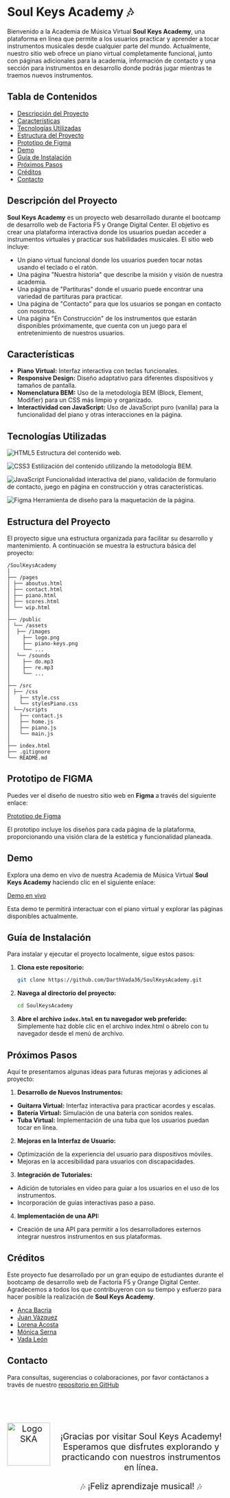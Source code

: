 # Soul Keys Academy 🎶

Bienvenido a la Academia de Música Virtual **Soul Keys Academy**, una plataforma en línea que permite a los usuarios practicar y aprender a tocar instrumentos musicales desde cualquier parte del mundo. Actualmente, nuestro sitio web ofrece un piano virtual completamente funcional, junto con páginas adicionales para la academia, información de contacto y una sección para instrumentos en desarrollo donde podrás jugar mientras te traemos nuevos instrumentos.

## Tabla de Contenidos

- [Descripción del Proyecto](#descripción-del-proyecto)
- [Características](#características)
- [Tecnologías Utilizadas](#tecnologías-utilizadas)
- [Estructura del Proyecto](#estructura-del-proyecto)
- [Prototipo de Figma](#prototipo-de-figma)
- [Demo](#demo)
- [Guía de Instalación](#guía-de-instalación)
- [Próximos Pasos](#próximos-pasos)
- [Créditos](#créditos)
- [Contacto](#contacto)

## Descripción del Proyecto

**Soul Keys Academy** es un proyecto web desarrollado durante el bootcamp de desarrollo web de Factoria F5 y Orange Digital Center. El objetivo es crear una plataforma interactiva donde los usuarios puedan acceder a instrumentos virtuales y practicar sus habilidades musicales. El sitio web incluye:

- Un piano virtual funcional donde los usuarios pueden tocar notas usando el teclado o el ratón.
- Una página "Nuestra historia" que describe la misión y visión de nuestra academia.
- Una página de "Partituras" donde el usuario puede encontrar una variedad de partituras para practicar.
- Una página de "Contacto" para que los usuarios se pongan en contacto con nosotros.
- Una página "En Construcción" de los instrumentos que estarán disponibles próximamente, que cuenta con un juego para el entretenimiento de nuestros usuarios.

## Características

- **Piano Virtual:** Interfaz interactiva con teclas funcionales.
- **Responsive Design:** Diseño adaptativo para diferentes dispositivos y tamaños de pantalla.
- **Nomenclatura BEM:** Uso de la metodología BEM (Block, Element, Modifier) para un CSS más limpio y organizado.
- **Interactividad con JavaScript:** Uso de JavaScript puro (vanilla) para la funcionalidad del piano y otras interacciones en la página.

## Tecnologías Utilizadas

![HTML5](https://img.shields.io/badge/html5-%23E34F26.svg?style=for-the-badge&logo=html5&logoColor=white) Estructura del contenido web.

![CSS3](https://img.shields.io/badge/css3-%231572B6.svg?style=for-the-badge&logo=css3&logoColor=white) Estilización del contenido utilizando la metodología BEM.

![JavaScript](https://img.shields.io/badge/javascript-%23323330.svg?style=for-the-badge&logo=javascript&logoColor=%23F7DF1E) Funcionalidad interactiva del piano, validación de formulario de contacto, juego en página en construcción y otras características.

![Figma](https://img.shields.io/badge/figma-%23F24E1E.svg?style=for-the-badge&logo=figma&logoColor=white)
 Herramienta de diseño para la maquetación de la página.

 ## Estructura del Proyecto

El proyecto sigue una estructura organizada para facilitar su desarrollo y mantenimiento. A continuación se muestra la estructura básica del proyecto:

``` plaintext
/SoulKeysAcademy
│
├── /pages
│ ├── aboutus.html
│ ├── contact.html
│ ├── piano.html 
│ ├── scores.html
│ └── wip.html
│
├── /public
│ └── /assets
│  ├── /images
│    ├── logo.png
│    ├── piano-keys.png
│    └── ...
│  └── /sounds
│    ├── do.mp3
│    ├── re.mp3
│    └── ...
│
├── /src
│ ├── /css
│   ├── style.css
│   └── stylesPiano.css
│ └──/scripts
│   ├── contact.js
│   ├── home.js
│   ├── piano.js
│   └── main.js
│
├── index.html 
├── .gitignore
└── README.md
```

## Prototipo de FIGMA

Puedes ver el diseño de nuestro sitio web en **Figma** a través del siguiente enlace:

[Prototipo de Figma](https://www.figma.com/design/tfdFMqVTKUqdxM4yNc96nL/Equipo-3-DOM?t=1UPOb381lnFXRltm-0)

El prototipo incluye los diseños para cada página de la plataforma, proporcionando una visión clara de la estética y funcionalidad planeada.

## Demo

Explora una demo en vivo de nuestra Academia de Música Virtual **Soul Keys Academy** haciendo clic en el siguiente enlace:

[Demo en vivo]()

Esta demo te permitirá interactuar con el piano virtual y explorar las páginas disponibles actualmente.

## Guía de Instalación

Para instalar y ejecutar el proyecto localmente, sigue estos pasos:

1. **Clona este repositorio:**

   ```bash
   git clone https://github.com/DarthVada36/SoulKeysAcademy.git
   ```

2. **Navega al directorio del proyecto:**

    ```bash
   cd SoulKeysAcademy
   ```

3. **Abre el archivo `index.html` en tu navegador web preferido:**
    Simplemente haz doble clic en el archivo index.html o ábrelo con tu navegador desde el menú de archivo.

## Próximos Pasos

Aquí te presentamos algunas ideas para futuras mejoras y adiciones al proyecto:

1. **Desarrollo de Nuevos Instrumentos:**

- **Guitarra Virtual:** Interfaz interactiva para practicar acordes y escalas.
- **Batería Virtual:** Simulación de una batería con sonidos reales.
- **Tuba Virtual:** Implementación de una tuba que los usuarios puedan tocar en línea.

2. **Mejoras en la Interfaz de Usuario:**

- Optimización de la experiencia del usuario para dispositivos móviles.
- Mejoras en la accesibilidad para usuarios con discapacidades.

3. **Integración de Tutoriales:**

- Adición de tutoriales en video para guiar a los usuarios en el uso de los instrumentos.
- Incorporación de guías interactivas paso a paso.

4. **Implementación de una API:**

- Creación de una API para permitir a los desarrolladores externos integrar nuestros instrumentos en sus plataformas.

## Créditos

Este proyecto fue desarrollado por un gran equipo de estudiantes durante el bootcamp de desarrollo web de Factoria F5 y Orange Digital Center. Agradecemos a todos los que contribuyeron con su tiempo y esfuerzo para hacer posible la realización de **Soul Keys Academy**.

- [Anca Bacria](https://github.com/a-bac-0)
- [Juan Vázquez](https://github.com/juanvprada)
- [Lorena Acosta](https://github.com/LorelizDev)
- [Mónica Serna](https://github.com/monicaSernaS)
- [Vada León](https://github.com/DarthVada36)

## Contacto

Para consultas, sugerencias o colaboraciones, por favor contáctanos a través de nuestro [repositorio en GitHub](https://github.com/DarthVada36/SoulKeysAcademy.git)

<div style="max-width:800px; margin: 80px auto; justify-content: center; font-size: 20px; display: flex; gap: 20px; text-align: center;">
    <img src="./public/assets/images/Logotipo-academy-white.svg" alt="Logo SKA" width="100px">
    <div style="">
        <p>
            ¡Gracias por visitar Soul Keys Academy! Esperamos que disfrutes explorando y practicando con nuestros instrumentos en línea.
        </p>
        <p>
            🎶 ¡Feliz aprendizaje musical! 🎶
        </p>
    </div>
</div>


